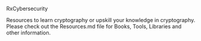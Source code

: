 RxCybersecurity

Resources to learn cryptography or upskill your knowledge in cryptography.
Please check out the Resources.md file for Books, Tools, Libraries and other information.
